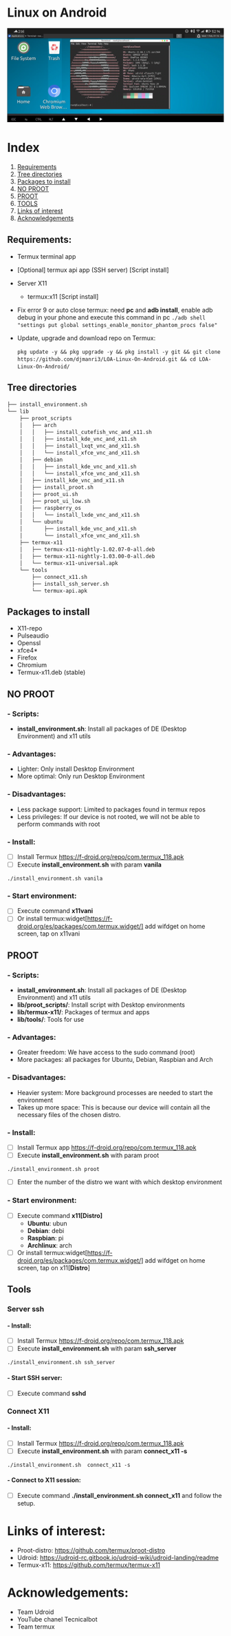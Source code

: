 # Linux on Android

![Screenshot](Linux_on_Android2.png)

# Index
1. [Requirements](#id1)
2. [Tree directories](#id2)
3. [Packages to install](#id3)
4. [NO PROOT](#id4)
5. [PROOT](#id5)
6. [TOOLS](#id6)
7. [Links of interest](#id7)
8. [Acknowledgements](#id8)

## Requirements: <a name="id1"></a>
- Termux terminal app
- [Optional] termux api app (SSH server) [Script install]
- Server X11
    - termux:x11 [Script install]
- Fix error 9 or auto close termux: need **pc** and **adb install**, enable adb debug in your phone and execute this command in pc
``` ./adb shell "settings put global settings_enable_monitor_phantom_procs false" ```
- Update, upgrade and download repo on Termux:


  ```pkg update -y && pkg upgrade -y && pkg install -y git && git clone https://github.com/djmanri3/LOA-Linux-On-Android.git && cd LOA-Linux-On-Android/```

## Tree directories <a name="id2"></a>
```
├── install_environment.sh
└── lib
    ├── proot_scripts
    │   ├── arch
    │   │   ├── install_cutefish_vnc_and_x11.sh
    │   │   ├── install_kde_vnc_and_x11.sh
    │   │   ├── install_lxqt_vnc_and_x11.sh
    │   │   └── install_xfce_vnc_and_x11.sh
    │   ├── debian
    │   │   ├── install_kde_vnc_and_x11.sh
    │   │   └── install_xfce_vnc_and_x11.sh
    │   ├── install_kde_vnc_and_x11.sh
    │   ├── install_proot.sh
    │   ├── proot_ui.sh
    │   ├── proot_ui_low.sh
    │   ├── raspberry_os
    │   │   └── install_lxde_vnc_and_x11.sh
    │   └── ubuntu
    │       ├── install_kde_vnc_and_x11.sh
    │       └── install_xfce_vnc_and_x11.sh
    ├── termux-x11
    │   ├── termux-x11-nightly-1.02.07-0-all.deb
    │   ├── termux-x11-nightly-1.03.00-0-all.deb
    │   └── termux-x11-universal.apk
    └── tools
        ├── connect_x11.sh
        ├── install_ssh_server.sh
        └── termux-api.apk
```

## Packages to install  <a name="id3"></a>
- X11-repo
- Pulseaudio
- Openssl
- xfce4*
- Firefox
- Chromium
- Termux-x11.deb (stable)

## NO PROOT  <a name="id4"></a>
### - Scripts:
- **install_environment.sh**: Install all packages of DE (Desktop Environment) and x11 utils

### - Advantages:
- Lighter: Only install Desktop Environment
- More optimal: Only run Desktop Environment

### - Disadvantages:
- Less package support: Limited to packages found in termux repos
- Less privileges: If our device is not rooted, we will not be able to perform commands with root

### - Install:
- [ ] Install Termux https://f-droid.org/repo/com.termux_118.apk
- [ ] Execute **install_environment.sh** with param **vanila**
```
./install_environment.sh vanila
```

### - Start environment:
- [ ] Execute command **x11vani**
- [ ] Or install termux:widget[https://f-droid.org/es/packages/com.termux.widget/] add wifdget on home screen, tap on x11vani

## PROOT  <a name="id5"></a>
### - Scripts:
- **install_environment.sh**: Install all packages of DE (Desktop Environment) and x11 utils
- **lib/proot_scripts/**: Install script with Desktop environments
- **lib/termux-x11/**: Packages of termux and apps
- **lib/tools/**: Tools for use

### - Advantages:
- Greater freedom: We have access to the sudo command (root)
- More packages: all packages for Ubuntu, Debian, Raspbian and Arch

### - Disadvantages:
- Heavier system: More background processes are needed to start the environment
- Takes up more space: This is because our device will contain all the necessary files of the chosen distro.

### - Install:

- [ ] Install Termux app https://f-droid.org/repo/com.termux_118.apk
- [ ] Execute **install_environment.sh** with param proot
```
./install_environment.sh proot
```
- [ ] Enter the number of the distro we want with which desktop environment

### - Start environment:
- [ ] Execute command **x11[Distro]**
    - **Ubuntu**: ubun
    - **Debian**: debi
    - **Raspbian**: pi
    - **Archlinux**: arch
- [ ] Or install termux:widget[https://f-droid.org/es/packages/com.termux.widget/] add wifdget on home screen, tap on x11[**Distro**]

## Tools  <a name="id6"></a>
### Server ssh
#### - Install:
- [ ] Install Termux https://f-droid.org/repo/com.termux_118.apk
- [ ] Execute **install_environment.sh** with param **ssh_server**
```
./install_environment.sh ssh_server
```

#### - Start SSH server:
- [ ] Execute command **sshd**

### Connect X11
#### - Install:
- [ ] Install Termux https://f-droid.org/repo/com.termux_118.apk
- [ ] Execute **install_environment.sh** with param **connect_x11 -s**
```
./install_environment.sh  connect_x11 -s
```

#### - Connect to X11 session:
- [ ] Execute command **./install_environment.sh  connect_x11** and follow the setup.

# Links of interest:  <a name="id7"></a>
- Proot-distro: https://github.com/termux/proot-distro
- Udroid: https://udroid-rc.gitbook.io/udroid-wiki/udroid-landing/readme
- Termux-x11: https://github.com/termux/termux-x11

# Acknowledgements:  <a name="id8"></a>
- Team Udroid
- YouTube chanel Tecnicalbot
- Team termux
